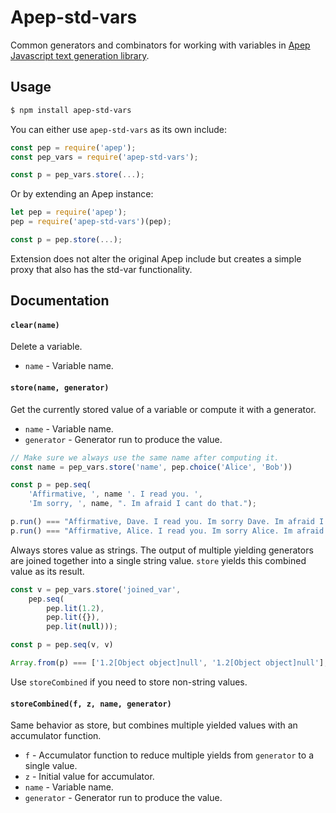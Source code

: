 # Apep-std-vars

Common generators and combinators for working with variables in [Apep Javascript text generation library][apep].

## Usage
```sh
$ npm install apep-std-vars
```

You can either use `apep-std-vars` as its own include:

```js
const pep = require('apep');
const pep_vars = require('apep-std-vars');

const p = pep_vars.store(...);
```

Or by extending an Apep instance:

```js
let pep = require('apep');
pep = require('apep-std-vars')(pep);

const p = pep.store(...);
```

Extension does not alter the original Apep include but creates a simple proxy that also has the std-var functionality. 

## Documentation

#### `clear(name)`
Delete a variable.

* `name` - Variable name.

#### `store(name, generator)`
Get the currently stored value of a variable or compute it with a generator.

* `name` - Variable name.
* `generator` -  Generator run to produce the value.

```js
// Make sure we always use the same name after computing it.
const name = pep_vars.store('name', pep.choice('Alice', 'Bob'))

const p = pep.seq(
    'Affirmative, ', name '. I read you. ',
    'Im sorry, ', name, ". Im afraid I cant do that.");

p.run() === "Affirmative, Dave. I read you. Im sorry Dave. Im afraid I cant do that."
p.run() === "Affirmative, Alice. I read you. Im sorry Alice. Im afraid I cant do that."
```

Always stores value as strings. The output of multiple
yielding generators are joined together into a single string value. `store` yields this combined value as its result.

```js
const v = pep_vars.store('joined_var',
    pep.seq(
        pep.lit(1.2),
        pep.lit({}),
        pep.lit(null)));

const p = pep.seq(v, v)

Array.from(p) === ['1.2[Object object]null', '1.2[Object object]null'];
```

Use `storeCombined` if you need to store non-string values.


#### `storeCombined(f, z, name, generator)`
Same behavior as store, but combines multiple yielded values with an accumulator function.

* `f` - Accumulator function to reduce multiple yields from `generator` to a single value.
* `z` - Initial value for accumulator.
* `name` - Variable name.
* `generator` - Generator run to produce the value.



[apep]: https://github.com/mattbierner/apep
